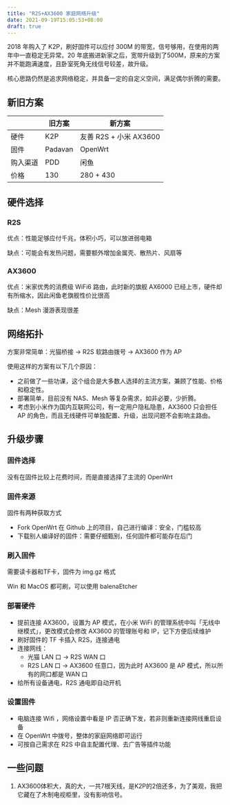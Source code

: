 ```yaml
---
title: "R2S+AX3600 家庭网络升级"
date: 2021-09-19T15:05:53+08:00
draft: true
---
```


2018 年购入了 K2P，刷好固件可以应付 300M 的带宽，信号够用，在使用的两年中一直稳定无异常。20 年底搬进新家之后，宽带升级到了500M，原来的方案并不能跑满速度，且卧室死角无线信号较差，故升级。

核心思路仍然是追求网络稳定，并具备一定的自定义空间，满足偶尔折腾的需要。

## 新旧方案

|          | 旧方案  | 新方案                 |
| -------- | ------- | ---------------------- |
| 硬件     | K2P     | 友善 R2S + 小米 AX3600 |
| 固件     | Padavan | OpenWrt                |
| 购入渠道 | PDD     | 闲鱼                   |
| 价格     | 130     | 280 + 430              |

## 硬件选择

### R2S

优点：性能足够应付千兆，体积小巧，可以放进弱电箱

缺点：可能会有发热问题，需要额外增加金属壳、散热片、风扇等

### AX3600

优点：米家优秀的消费级 WiFi6 路由，此时新的旗舰 AX6000 已经上市，硬件却有所缩水，因此闲鱼老旗舰性价比很高

缺点：Mesh 漫游表现很差

## 网络拓扑

方案非常简单：光猫桥接 -> R2S 软路由拨号 -> AX3600 作为 AP

使用这样的方案有以下几个原因：

* 之前做了一些功课，这个组合是大多数人选择的主流方案，兼顾了性能、价格和稳定性。
* 部署简单，目前没有 NAS、Mesh 等复杂需求，如非必要，少折腾。
* 考虑到小米作为国内互联网公司，有一定用户隐私隐患，AX3600 只会担任 AP 的角色，而且无线硬件可单独配置、升级，出现问题不会影响主路由。

## 升级步骤

### 固件选择

没有在固件比较上花费时间，而是直接选择了主流的 OpenWrt

### 固件来源

固件有两种获取方式

* Fork OpenWrt 在 Github 上的项目，自己进行编译：安全，门槛较高
* 下载别人编译好的固件：需要仔细甄别，任何固件都可能存在后门

### 刷入固件

需要读卡器和TF卡，固件为 img.gz 格式

Win 和 MacOS 都可刷，可以使用 balenaEtcher

### 部署硬件

* 提前连接 AX3600，设置为 AP 模式，在小米 WiFi 的管理系统中叫「无线中继模式」，更改模式会修改 AX3600 的管理账号和 IP，记下方便后续维护
* 刷好固件的 TF 卡插入 R2S，连接通电
* 连接网线：
  * 光猫 LAN 口 -> R2S WAN 口
  * R2S LAN 口 -> AX3600 任意口，因为此时 AX3600 是 AP 模式，所以所有的网口都是 WAN 口
* 给所有设备通电，R2S 通电即自动开机

### 设置固件

* 电脑连接 Wifi ，网络设置中看是 IP 否正确下发，若非则重新连接网线重启设备
* 在 OpenWrt 中拨号，整体的家庭网络即可运行
* 可按自己需求在 R2S 中自主配置代理、去广告等插件功能

## 一些问题

1. AX3600体积大，真的大，一共7根天线，是K2P的2倍还多，为了美观，我把它藏在了木制电视柜里，没有影响信号。
